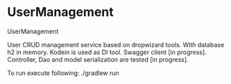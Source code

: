 # UserManagement
UserManagement

User CRUD management service based on dropwizard tools.
With database h2 in memory.
Kodein is used as DI tool.
Swagger client [in progress].
Controller, Dao and model serialization are tested [in progress].

To run execute following:
./gradlew run
